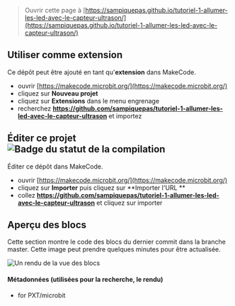 
> Ouvrir cette page à [https://sampiquepas.github.io/tutoriel-1-allumer-les-led-avec-le-capteur-ultrason/](https://sampiquepas.github.io/tutoriel-1-allumer-les-led-avec-le-capteur-ultrason/)

## Utiliser comme extension

Ce dépôt peut être ajouté en tant qu'**extension** dans MakeCode.

* ouvrir [https://makecode.microbit.org/](https://makecode.microbit.org/)
* cliquez sur **Nouveau projet**
* cliquez sur **Extensions** dans le menu engrenage
* recherchez **https://github.com/sampiquepas/tutoriel-1-allumer-les-led-avec-le-capteur-ultrason** et importez

## Éditer ce projet ![Badge du statut de la compilation](https://github.com/sampiquepas/tutoriel-1-allumer-les-led-avec-le-capteur-ultrason/workflows/MakeCode/badge.svg)

Éditer ce dépôt dans MakeCode.

* ouvrir [https://makecode.microbit.org/](https://makecode.microbit.org/)
* cliquez sur **Importer** puis cliquez sur **Importer l'URL **
* collez **https://github.com/sampiquepas/tutoriel-1-allumer-les-led-avec-le-capteur-ultrason** et cliquez sur importer

## Aperçu des blocs

Cette section montre le code des blocs du dernier commit dans la branche master.
Cette image peut prendre quelques minutes pour être actualisée.

![Un rendu de la vue des blocs](https://github.com/sampiquepas/tutoriel-1-allumer-les-led-avec-le-capteur-ultrason/raw/master/.github/makecode/blocks.png)

#### Métadonnées (utilisées pour la recherche, le rendu)

* for PXT/microbit
<script src="https://makecode.com/gh-pages-embed.js"></script><script>makeCodeRender("{{ site.makecode.home_url }}", "{{ site.github.owner_name }}/{{ site.github.repository_name }}");</script>
